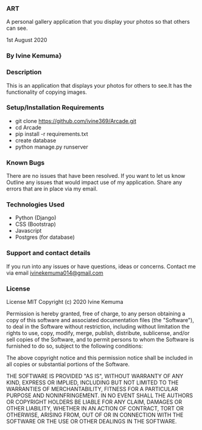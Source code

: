 ### ART

A personal gallery application that you display your photos so that others can see.

1st August 2020

### By Ivine Kemuma}

### Description
 This is an application that displays your photos for others to see.It has the functionality of copying images.

### Setup/Installation Requirements

* git clone https://github.com/ivine369/Arcade.git
* cd Arcade
* pip install -r requirements.txt
* create database
* python manage.py runserver

### Known Bugs

 There are no issues that have been resolved. If you want to let us know Outline any issues that would impact use of my application. Share any errors that are in place via my email.

### Technologies Used

* Python (Django)
* CSS (Bootstrap)
* Javascript
* Postgres (for database)

### Support and contact details

If you run into any issues or have questions, ideas or concerns. 
Contact me via email ivinekemuma014@gmail.com

### License

License
MIT Copyright (c) 2020 Ivine Kemuma

Permission is hereby granted, free of charge, to any person obtaining a copy of this software and associated documentation files (the "Software"), to deal in the Software without restriction, including without limitation the rights to use, copy, modify, merge, publish, distribute, sublicense, and/or sell copies of the Software, and to permit persons to whom the Software is furnished to do so, subject to the following conditions:

The above copyright notice and this permission notice shall be included in all copies or substantial portions of the Software.

THE SOFTWARE IS PROVIDED "AS IS", WITHOUT WARRANTY OF ANY KIND, EXPRESS OR IMPLIED, INCLUDING BUT NOT LIMITED TO THE WARRANTIES OF MERCHANTABILITY, FITNESS FOR A PARTICULAR PURPOSE AND NONINFRINGEMENT. IN NO EVENT SHALL THE AUTHORS OR COPYRIGHT HOLDERS BE LIABLE FOR ANY CLAIM, DAMAGES OR OTHER LIABILITY, WHETHER IN AN ACTION OF CONTRACT, TORT OR OTHERWISE, ARISING FROM, OUT OF OR IN CONNECTION WITH THE SOFTWARE OR THE USE OR OTHER DEALINGS IN THE SOFTWARE.